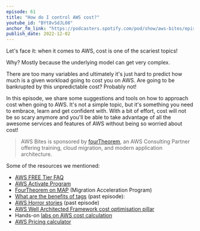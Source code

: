 ```yaml
---
episode: 61
title: "How do I control AWS cost?"
youtube_id: "BYt8vSdJL08"
anchor_fm_link: "https://podcasters.spotify.com/pod/show/aws-bites/episodes/61--How-do-I-control-AWS-costs-e1rid5p"
publish_date: 2022-12-02
---
```


Let's face it: when it comes to AWS, cost is one of the scariest topics!

Why? Mostly because the underlying model can get very complex.

There are too many variables and ultimately it's just hard to predict how much is a given workload going to cost you on AWS. Are going to be bankrupted by this unpredictable cost? Probably not!

In this episode, we share some suggestions and tools on how to approach cost when going to AWS. It's not a simple topic, but it's something you need to embrace, learn and get confident with. With a bit of effort, cost will not be so scary anymore and you'll be able to take advantage of all the awesome services and features of AWS without being so worried about cost!

> AWS Bites is sponsored by [fourTheorem](https://fourtheorem.com/), an AWS Consulting Partner offering training, cloud migration, and modern application architecture.

Some of the resources we mentioned:

- [AWS FREE Tier FAQ](https://aws.amazon.com/free/free-tier-faqs/) 
- [AWS Activate Program](https://aws.amazon.com/activate/)
- [FourTheorem on MAP](https://fourtheorem.com/solutions/migration-acceleration/) (Migration Acceleration Program)
- [What are the benefits of tags](https://awsbites.com/32-what-are-the-benefits-of-tags/) (past episode): 
- [AWS Horror stories](https://awsbites.com/8-what-are-your-aws-horror-stories/) (past episode) 
- [AWS Well Architected Framework cost optimisation pillar](https://docs.aws.amazon.com/wellarchitected/latest/cost-optimization-pillar/welcome.htm)
- Hands-on [labs on AWS cost calculation](https://www.wellarchitectedlabs.com/cost/) 
- [AWS Pricing calculator](https://calculator.aws)
